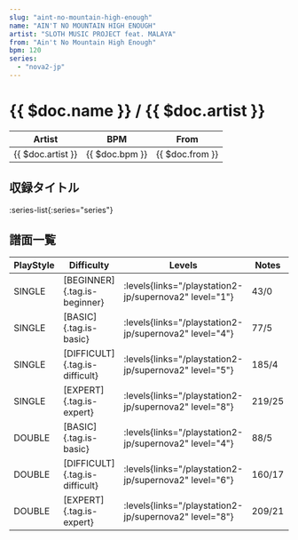 ```yaml
---
slug: "aint-no-mountain-high-enough"
name: "AIN'T NO MOUNTAIN HIGH ENOUGH"
artist: "SLOTH MUSIC PROJECT feat. MALAYA"
from: "Ain't No Mountain High Enough"
bpm: 120
series:
  - "nova2-jp"
---
```


# {{ $doc.name }} / {{ $doc.artist }}

|Artist|BPM|From|
|------|---|----|
|{{ $doc.artist }}|{{ $doc.bpm }}|{{ $doc.from }}|

## 収録タイトル

:series-list{:series="series"}

## 譜面一覧

|PlayStyle|Difficulty|Levels|Notes|Movie|
|---------|----------|------|-----|-----|
|SINGLE|[BEGINNER]{.tag.is-beginner}| :levels{links="/playstation2-jp/supernova2" level="1"}|43/0||
|SINGLE|[BASIC]{.tag.is-basic}| :levels{links="/playstation2-jp/supernova2" level="4"}|77/5||
|SINGLE|[DIFFICULT]{.tag.is-difficult}| :levels{links="/playstation2-jp/supernova2" level="5"}|185/4||
|SINGLE|[EXPERT]{.tag.is-expert}| :levels{links="/playstation2-jp/supernova2" level="8"}|219/25||
|DOUBLE|[BASIC]{.tag.is-basic}| :levels{links="/playstation2-jp/supernova2" level="4"}|88/5||
|DOUBLE|[DIFFICULT]{.tag.is-difficult}| :levels{links="/playstation2-jp/supernova2" level="6"}|160/17||
|DOUBLE|[EXPERT]{.tag.is-expert}| :levels{links="/playstation2-jp/supernova2" level="8"}|209/21||
